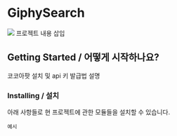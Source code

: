 # GiphySearch

<img src="https://user-images.githubusercontent.com/76767233/126120508-5eb20cd7-f301-400d-a146-62d6cd772979.gif">
프로젝트 내용 삽입

## Getting Started / 어떻게 시작하나요?

코코아팟 설치 및 api 키 발급법 설명

### Installing / 설치

아래 사항들로 현 프로젝트에 관한 모듈들을 설치할 수 있습니다.

```
예시
```
